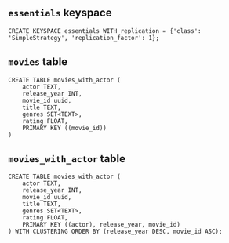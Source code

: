 ## `essentials` keyspace

```cql
CREATE KEYSPACE essentials WITH replication = {'class': 'SimpleStrategy', 'replication_factor': 1};
```

## `movies` table
```cql
CREATE TABLE movies_with_actor (
	actor TEXT,
	release_year INT,
	movie_id uuid,
	title TEXT,
	genres SET<TEXT>,
	rating FLOAT,
	PRIMARY KEY ((movie_id))
)
```


## `movies_with_actor` table

```cql
CREATE TABLE movies_with_actor (
	actor TEXT,
	release_year INT,
	movie_id uuid,
	title TEXT,
	genres SET<TEXT>,
	rating FLOAT,
	PRIMARY KEY ((actor), release_year, movie_id)
) WITH CLUSTERING ORDER BY (release_year DESC, movie_id ASC);
```